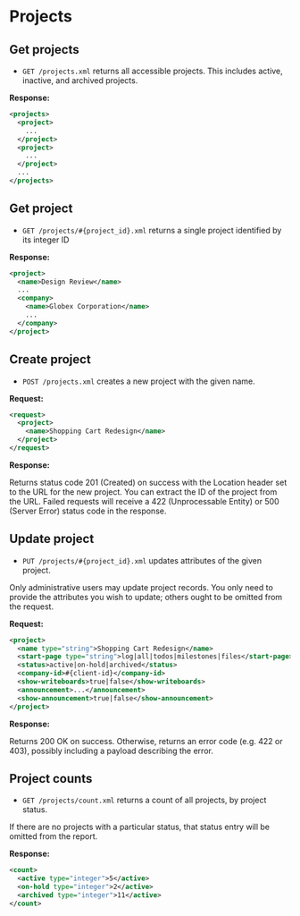 Projects
========
Get projects
------------

* `GET /projects.xml` returns all accessible projects. This includes active, inactive, and archived projects.

**Response:**

``` xml
<projects>
  <project>
    ...
  </project>
  <project>
    ...
  </project>
  ...
</projects>

```


Get project
-----------

* `GET /projects/#{project_id}.xml` returns a single project identified by its integer ID

**Response:**

``` xml
<project>
  <name>Design Review</name>
  ...
  <company>
    <name>Globex Corporation</name>
    ...
  </company>
</project>

```


Create project
--------------

* `POST /projects.xml` creates a new project with the given name.

**Request:**

``` xml
<request>
  <project>
    <name>Shopping Cart Redesign</name>
  </project>
</request>
```


**Response:**

Returns status code 201 (Created) on success with the Location header set to the URL for the new project. You can extract the ID of the project from the URL. Failed requests will receive a 422 (Unprocessable Entity) or 500 (Server Error) status code in the response.


Update project
--------------

* `PUT /projects/#{project_id}.xml` updates attributes of the given project. 

Only administrative users may update project records. You only need to provide the attributes you wish to update; others ought to be omitted from the request.

**Request:**

``` xml
<project>
  <name type="string">Shopping Cart Redesign</name>
  <start-page type="string">log|all|todos|milestones|files</start-page>
  <status>active|on-hold|archived</status>
  <company-id>#{client-id}</company-id>
  <show-writeboards>true|false</show-writeboards>
  <announcement>...</announcement>
  <show-announcement>true|false</show-announcement>
</project>
```


**Response:**

Returns 200 OK on success. Otherwise, returns an error code (e.g. 422 or 403), possibly including a payload describing the error.


Project counts
--------------

* `GET /projects/count.xml` returns a count of all projects, by project status.

If there are no projects with a particular status, that status entry will be omitted from the report.

**Response:**

``` xml
<count>
  <active type="integer">5</active>
  <on-hold type="integer">2</active>
  <archived type="integer">11</active>
</count>
```
